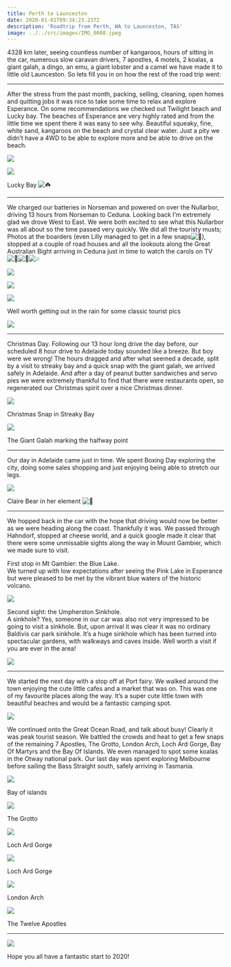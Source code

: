 ```yaml
---
title: Perth to Launceston
date: 2020-01-01T09:34:23.237Z
description: 'Roadtrip from Perth, WA to Launceston, TAS'
image: ../../src/images/IMG_0088.jpeg
---
```

4328 km later, seeing countless number of kangaroos, hours of sitting in the car, numerous slow caravan drivers, 7 apostles, 4 motels, 2 koalas, a giant galah, a dingo, an emu, a giant lobster and a camel we have made it to little old Launceston. So lets fill you in on how the rest of the road trip went:

- - -

After the stress from the past month, packing, selling, cleaning, open homes and quitting jobs it was nice to take some time to relax and explore Esperance. On some recommendations we checked out Twilight beach and Lucky bay. The beaches of Esperance are very highly rated and from the little time we spent there it was easy to see why. Beautiful squeaky, fine, white sand, kangaroos on the beach and crystal clear water. Just a pity we didn’t have a 4WD to be able to explore more and be able to drive on the beach.

![](https://twotravellingaussies.files.wordpress.com/2020/01/30b4021c-405a-48de-8f06-79d3a839c8ce.jpg?w=1024)

![](https://twotravellingaussies.files.wordpress.com/2020/01/img_0864.jpg?w=1024)

Lucky Bay ![☘️](https://s0.wp.com/wp-content/mu-plugins/wpcom-smileys/twemoji/2/svg/2618.svg)

- - -

We charged our batteries in Norseman and powered on over the Nullarbor, driving 13 hours from Norseman to Ceduna. Looking back I’m extremely glad we drove West to East. We were both excited to see what this Nullarbor was all about so the time passed very quickly. We did all the touristy musts; Photos at the boarders (even Lilly managed to get in a few snaps![🐰](https://s0.wp.com/wp-content/mu-plugins/wpcom-smileys/twemoji/2/svg/1f430.svg)), stopped at a couple of road houses and all the lookouts along the Great Australian Bight arriving in Ceduna just in time to watch the carols on TV ![🎄](https://s0.wp.com/wp-content/mu-plugins/wpcom-smileys/twemoji/2/svg/1f384.svg)![🎅](https://s0.wp.com/wp-content/mu-plugins/wpcom-smileys/twemoji/2/svg/1f385.svg)![🎶](https://s0.wp.com/wp-content/mu-plugins/wpcom-smileys/twemoji/2/svg/1f3b6.svg)

![](https://twotravellingaussies.files.wordpress.com/2020/01/b1018338-21c0-4975-bf15-b3a8e9be46d0.jpg?w=1024)

![](https://twotravellingaussies.files.wordpress.com/2020/01/dbd33897-bf09-49c1-91d8-79a8e25f511d.jpg?w=1024)

![](https://twotravellingaussies.files.wordpress.com/2020/01/9aba4eb3-b3f9-4c07-8826-37d6e0565463.jpg?w=1024)

Well worth getting out in the rain for some classic tourist pics

![](https://twotravellingaussies.files.wordpress.com/2020/01/9f9bc06e-f39b-4d8a-b5e7-c856c00e4b06.jpg?w=1024)

- - -

Christmas Day. Following our 13 hour long drive the day before, our scheduled 8 hour drive to Adelaide today sounded like a breeze. But boy were we wrong! The hours dragged and after what seemed a decade, split by a visit to streaky bay and a quick snap with the giant galah, we arrived safely in Adelaide. And after a day of peanut butter sandwiches and servo pies we were extremely thankful to find that there were restaurants open, so regenerated our Christmas spirit over a nice Christmas dinner.

![](https://twotravellingaussies.files.wordpress.com/2020/01/2b091de6-08fa-4be3-9e47-788d4412718f.jpg?w=1024)

Christmas Snap in Streaky Bay

![](https://twotravellingaussies.files.wordpress.com/2020/01/4e02b32c-3348-4a06-bac6-30f0dae44cbb.jpg?w=1024)

The Giant Galah marking the halfway point

- - -

Our day in Adelaide came just in time. We spent Boxing Day exploring the city, doing some sales shopping and just enjoying being able to stretch our legs.

![](https://twotravellingaussies.files.wordpress.com/2020/01/f6bf03b5-0a7a-42be-b134-7f07457bfa21.jpg?w=1024)

Claire Bear in her element ![🐻](https://s0.wp.com/wp-content/mu-plugins/wpcom-smileys/twemoji/2/svg/1f43b.svg)

- - -

We hopped back in the car with the hope that driving would now be better as we were heading along the coast. Thankfully it was. We passed through Hahndorf, stopped at cheese world, and a quick google made it clear that there were some unmissable sights along the way in Mount Gambier, which we made sure to visit.

First stop in Mt Gambier: the Blue Lake.\
We turned up with low expectations after seeing the Pink Lake in Esperance but were pleased to be met by the vibrant blue waters of the historic volcano.

![](https://twotravellingaussies.files.wordpress.com/2020/01/189c2496-7147-471b-a5f6-41deb5982ee6.jpg)

Second sight: the Umpherston Sinkhole.\
A sinkhole? Yes, someone in our car was also not very impressed to be going to visit a sinkhole. But, upon arrival it was clear it was no ordinary Baldivis car park sinkhole. It’s a huge sinkhole which has been turned into spectacular gardens, with walkways and caves inside. Well worth a visit if you are ever in the area!

![](https://twotravellingaussies.files.wordpress.com/2020/01/12380753-cadd-4b66-b424-f42303f41f7c.jpg?w=1024)

- - -

We started the next day with a stop off at Port fairy. We walked around the town enjoying the cute little cafes and a market that was on. This was one of my favourite places along the way. It’s a super cute little town with beautiful beaches and would be a fantastic camping spot.

![](https://twotravellingaussies.files.wordpress.com/2020/01/c9a5dc55-7916-4215-b909-d50f225e14dc.jpg)

We continued onto the Great Ocean Road, and talk about busy! Clearly it was peak tourist season. We battled the crowds and heat to get a few snaps of the remaining 7 Apostles, The Grotto, London Arch, Loch Ard Gorge, Bay Of Martyrs and the Bay Of Islands. We even managed to spot some koalas in the Otway national park. Our last day was spent exploring Melbourne before sailing the Bass Straight south, safely arriving in Tasmania.

![](https://twotravellingaussies.files.wordpress.com/2020/01/fd8ad958-26cb-45cc-82cf-09bb46333e43.jpg?w=1024)

Bay of islands

![](https://twotravellingaussies.files.wordpress.com/2020/01/fc4bc222-55dd-4963-9dc1-ca0cb86269cd.jpg?w=768)

The Grotto

![](https://twotravellingaussies.files.wordpress.com/2020/01/8cd800cd-f514-4df9-81a6-ddd7875a0674.jpg?w=768)

Loch Ard Gorge

![](https://twotravellingaussies.files.wordpress.com/2020/01/8d15dd92-e057-45b5-8381-3b2dfb065a84.jpg?w=1024)

Loch Ard Gorge

![](https://twotravellingaussies.files.wordpress.com/2020/01/8d15dd92-e057-45b5-8381-3b2dfb065a84.jpg?w=1024)

London Arch

![](https://twotravellingaussies.files.wordpress.com/2020/01/d4f834af-d7dd-4789-aca7-897f7cb8163b.jpg?w=1024)

The Twelve Apostles

- - -

![](https://twotravellingaussies.files.wordpress.com/2020/01/img_1185-1.jpg)

Hope you all have a fantastic start to 2020!
